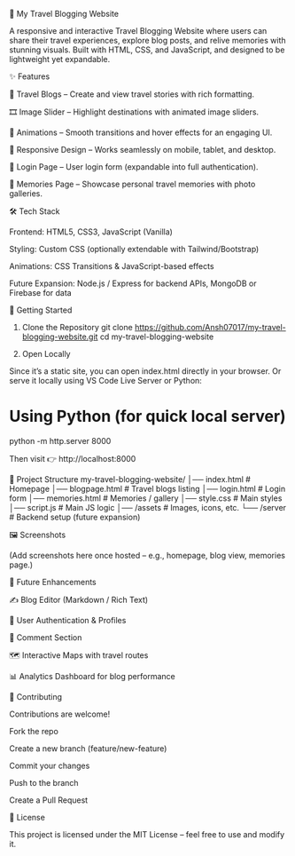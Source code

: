 🧳 My Travel Blogging Website

A responsive and interactive Travel Blogging Website where users can share their travel experiences, explore blog posts, and relive memories with stunning visuals. Built with HTML, CSS, and JavaScript, and designed to be lightweight yet expandable.

✨ Features

📝 Travel Blogs – Create and view travel stories with rich formatting.

🎞️ Image Slider – Highlight destinations with animated image sliders.

🎨 Animations – Smooth transitions and hover effects for an engaging UI.

📱 Responsive Design – Works seamlessly on mobile, tablet, and desktop.

💾 Login Page – User login form (expandable into full authentication).

📸 Memories Page – Showcase personal travel memories with photo galleries.

🛠️ Tech Stack

Frontend: HTML5, CSS3, JavaScript (Vanilla)

Styling: Custom CSS (optionally extendable with Tailwind/Bootstrap)

Animations: CSS Transitions & JavaScript-based effects

Future Expansion: Node.js / Express for backend APIs, MongoDB or Firebase for data

🚀 Getting Started
1. Clone the Repository
git clone https://github.com/Ansh07017/my-travel-blogging-website.git
cd my-travel-blogging-website

2. Open Locally

Since it’s a static site, you can open index.html directly in your browser.
Or serve it locally using VS Code Live Server or Python:

# Using Python (for quick local server)
python -m http.server 8000


Then visit 👉 http://localhost:8000

📂 Project Structure
my-travel-blogging-website/
│── index.html        # Homepage
│── blogpage.html     # Travel blogs listing
│── login.html        # Login form
│── memories.html     # Memories / gallery
│── style.css         # Main styles
│── script.js         # Main JS logic
│── /assets           # Images, icons, etc.
└── /server           # Backend setup (future expansion)

🖼️ Screenshots

(Add screenshots here once hosted – e.g., homepage, blog view, memories page.)

🌟 Future Enhancements

✍️ Blog Editor (Markdown / Rich Text)

👤 User Authentication & Profiles

💬 Comment Section

🗺️ Interactive Maps with travel routes

📊 Analytics Dashboard for blog performance

🤝 Contributing

Contributions are welcome!

Fork the repo

Create a new branch (feature/new-feature)

Commit your changes

Push to the branch

Create a Pull Request

📜 License

This project is licensed under the MIT License – feel free to use and modify it.
